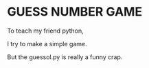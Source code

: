 # GUESS NUMBER GAME

To teach my friend python,

I try to make a simple game.

But the guessol.py is really a funny crap.
